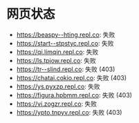 # 网页状态
- https://beaspy--hting.repl.co: 失败
- https://start--stpstyc.repl.co: 失败
- https://qi.limqin.repl.co: 失败
- https://ls.tpjow.repl.co: 失败
- https://tr--slind.repl.co: 失败 (403)
- https://chatai.cokio.repl.co: 失败 (403)
- https://ys.pyxzp.repl.co: 失败
- https://figura.hpbmm.repl.co: 失败 (403)
- https://vi.zogzr.repl.co: 失败
- https://ypto.tnpyv.repl.co: 失败 (403)
